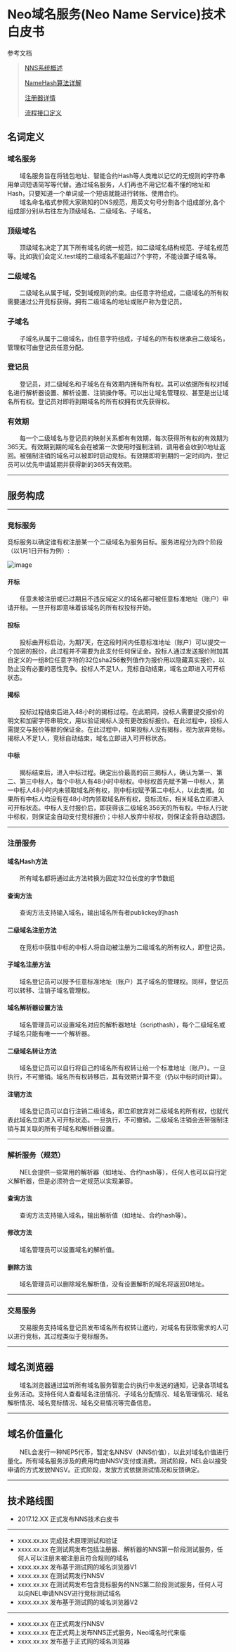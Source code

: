 # Neo域名服务(Neo Name Service)技术白皮书

参考文档
>[NNS系统概述](system.md)
>
>[NameHash算法详解](namehash.md)
>
>[注册器详情](register.md)
>
>[流程接口定义](flow.md)

## 名词定义
### 域名服务
&emsp;&emsp;域名服务旨在将钱包地址、智能合约Hash等人类难以记忆的无规则的字符串用单词短语简写等代替。通过域名服务，人们再也不用记忆看不懂的地址和Hash，只要知道一个单词或一个短语就能进行转账、使用合约。   
&emsp;&emsp;域名命名格式参照大家熟知的DNS规范，用英文句号分割各个组成部分,各个组成部分别从右往左为顶级域名、二级域名、子域名。
### 顶级域名
&emsp;&emsp;顶级域名决定了其下所有域名的统一规范，如二级域名结构规范、子域名规范等。比如我们会定义.test域的二级域名不能超过7个字符，不能设置子域名等。
### 二级域名
&emsp;&emsp;二级域名从属于域，受到域规则的约束。由任意字符组成，二级域名的所有权需要通过公开竞标获得。拥有二级域名的地址或账户称为登记员。
### 子域名
&emsp;&emsp;子域名从属于二级域名，由任意字符组成，子域名的所有权继承自二级域名，管理权可由登记员任意分配。
### 登记员
&emsp;&emsp;登记员，对二级域名和子域名在有效期内拥有所有权。其可以依据所有权对域名进行解析器设置、解析设置、注销操作等。可以出让域名管理权、甚至是出让域名所有权。登记员对即将到期域名的所有权拥有优先获得权。
### 有效期
&emsp;&emsp;每一个二级域名与登记员的映射关系都有有效期，每次获得所有权的有效期为365天。有效期到期的域名会在被第一次使用时强制注销，调用者会收到0地址返回。被强制注销的域名可以被即时启动竞标。有效期即将到期的一定时间内，登记员可以优先申请延期并获得新的365天有效期。

---

## 服务构成

---

### 竞标服务
竞标服务以确定谁有权注册某一个二级域名为服务目标。服务进程分为四个阶段（以1月1日开标为例）:

![image](gantt.png)

#### 开标
&emsp;&emsp;任意未被注册或已过期且不违反域定义的域名都可被任意标准地址（账户）申请开标。一旦开标即意味着该域名的所有权投标开始。
#### 投标
&emsp;&emsp;投标由开标启动，为期7天，在这段时间内任意标准地址（账户）可以提交一个加密的报价，此过程并不需要为此支付任何保证金。投标人通过发送报价附加其自定义的一组8位任意字符的32位sha256散列值作为报价用以隐藏真实报价，以防止没有必要的恶性竞争。投标人不足1人，竞标自动结束，域名立即进入可开标状态。
#### 揭标
&emsp;&emsp;投标过程结束后进入48小时的揭标过程。在此期间，投标人需要提交报价的明文和加密字符串明文，用以验证揭标人没有更改投标报价。在此过程中，投标人需提交与报价等额的保证金。在此过程中，如果投标人没有揭标，视为放弃竞标。揭标人不足1人，竞标自动结束，域名立即进入可开标状态。
#### 中标
&emsp;&emsp;揭标结束后，进入中标过程。确定出价最高的前三揭标人，确认为第一、第二、第三中标人，每个中标人有48小时中标权。中标权首先赋予第一中标人，第一中标人48小时内未领取域名所有权，则中标权赋予第二中标人，以此类推。如果所有中标人均没有在48小时内领取域名所有权，竞标流标，相关域名立即进入可开标状态。中标人支付报价后，即获得该二级域名356天的所有权。中标人行驶中标权，则保证金自动支付竞标报价；中标人放弃中标权，则保证金将自动退回。

---

### 注册服务
#### 域名Hash方法
&emsp;&emsp;所有域名都将通过此方法转换为固定32位长度的字节数组
#### 查询方法
&emsp;&emsp;查询方法支持输入域名，输出域名所有者publickey的hash
#### 二级域名注册方法
&emsp;&emsp;在竞标中获胜中标的中标人将自动被注册为二级域名的所有权人，即登记员。
#### 子域名注册方法
&emsp;&emsp;域名登记员可以授予任意标准地址（账户）其子域名的管理权。同样，登记员可以转移、注销子域名管理权。
#### 域名解析器设置方法
&emsp;&emsp;域名管理员可以设置域名对应的解析器地址（scripthash），每个二级域名或子域名只能有唯一一个解析器。
#### 二级域名转让方法
&emsp;&emsp;域名登记员可以自行将自己的域名所有权转让给一个标准地址（账户）。一旦执行，不可撤销。域名所有权转移后，其有效期计算不变（仍以中标时间计算）。
#### 注销方法
&emsp;&emsp;域名登记员可以自行注销二级域名，即立即放弃对二级域名的所有权，也就代表此域名立即进入可开标状态。一旦执行，不可撤销。二级域名注销会连带强制注销与其关联的所有子域名和解析器设置。

---

### 解析服务（规范）
&emsp;&emsp;NEL会提供一些常用的解析器（如地址、合约hash等），任何人也可以自行定义解析器，但是必须符合一定规范以实现兼容。
#### 查询方法
&emsp;&emsp;查询方法支持输入域名，输出解析值（如地址、合约hash等）。
#### 修改方法
&emsp;&emsp;域名管理员可以设置域名的解析值。
#### 删除方法
&emsp;&emsp;域名管理员可以删除域名解析值，没有设置解析的域名将返回0地址。

---

### 交易服务  
&emsp;&emsp;交易服务支持域名登记员发布域名所有权转让邀约，对域名有获取需求的人可以进行竞标，其过程类似于竞标服务。  

---

## 域名浏览器
&emsp;&emsp;域名浏览器通过监听所有域名服务智能合约执行中发送的通知，记录各项域名业务活动。支持任何人查看域名注册情况、子域名分配情况、域名管理情况、域名解析情况、域名竞标情况、域名交易情况等完备信息。

---

## 域名价值量化
&emsp;&emsp;NEL会发行一种NEP5代币，暂定名NNSV（NNS价值），以此对域名价值进行量化。所有域名服务涉及的费用均由NNSV支付或消费。测试阶段，NEL会以接受申请的方式发放NNSV。正式阶段，发放方式依据测试情况和反馈确定。

---

## 技术路线图
- 2017.12.XX 正式发布NNS技术白皮书
---
- xxxx.xx.xx 完成技术原理测试和验证
- xxxx.xx.xx 在测试网发布包括注册器、解析器的NNS第一阶段测试服务，任何人可以注册未被注册且符合规则的域名
- xxxx.xx.xx 发布基于测试网的域名浏览器V1
- xxxx.xx.xx 在测试网发行NNSV
- xxxx.xx.xx 在测试网发布包含竞标服务的NNS第二阶段测试服务，任何人可以向NEL申请NNSV进行竞标测试域名
- xxxx.xx.xx 发布基于测试网的域名浏览器V2
---
- xxxx.xx.xx 在正式网发行NNSV
- xxxx.xx.xx 在正式网上发布NNS正式服务，Neo域名时代来临
- xxxx.xx.xx 发布基于正式网的域名浏览器
